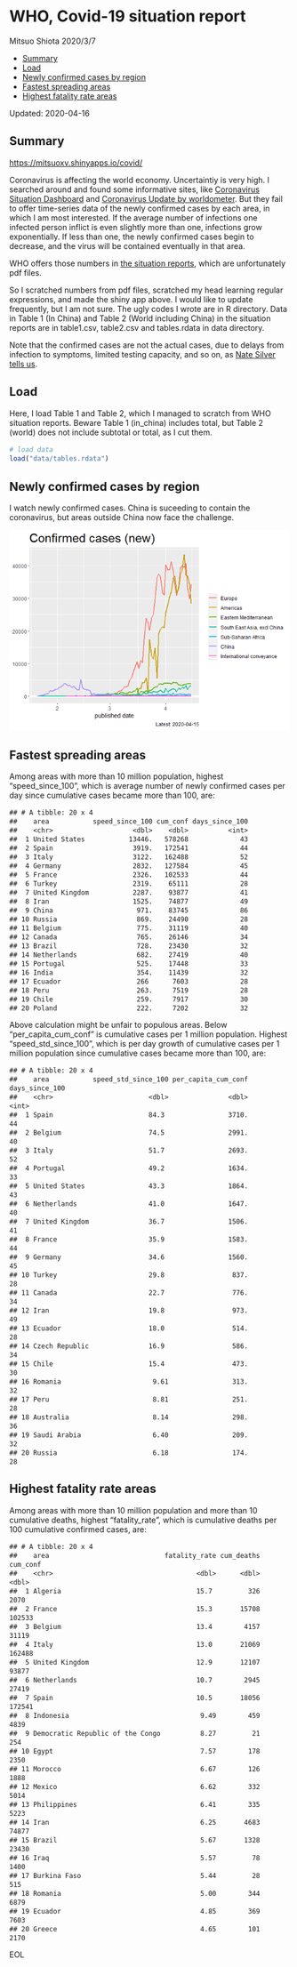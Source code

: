 WHO, Covid-19 situation report
================
Mitsuo Shiota
2020/3/7

  - [Summary](#summary)
  - [Load](#load)
  - [Newly confirmed cases by region](#newly-confirmed-cases-by-region)
  - [Fastest spreading areas](#fastest-spreading-areas)
  - [Highest fatality rate areas](#highest-fatality-rate-areas)

Updated: 2020-04-16

## Summary

<https://mitsuoxv.shinyapps.io/covid/>

Coronavirus is affecting the world economy. Uncertaintiy is very high. I
searched around and found some informative sites, like [Coronavirus
Situation
Dashboard](https://who.maps.arcgis.com/apps/opsdashboard/index.html#/c88e37cfc43b4ed3baf977d77e4a0667)
and [Coronavirus Update by
worldometer](https://www.worldometers.info/coronavirus/). But they fail
to offer time-series data of the newly confirmed cases by each area, in
which I am most interested. If the average number of infections one
infected person inflict is even slightly more than one, infections grow
exponentially. If less than one, the newly confirmed cases begin to
decrease, and the virus will be contained eventually in that area.

WHO offers those numbers in [the situation
reports](https://www.who.int/emergencies/diseases/novel-coronavirus-2019/situation-reports/),
which are unfortunately pdf files.

So I scratched numbers from pdf files, scratched my head learning
regular expressions, and made the shiny app above. I would like to
update frequently, but I am not sure. The ugly codes I wrote are in R
directory. Data in Table 1 (In China) and Table 2 (World including
China) in the situation reports are in table1.csv, table2.csv and
tables.rdata in data directory.

Note that the confirmed cases are not the actual cases, due to delays
from infection to symptoms, limited testing capacity, and so on, as
[Nate Silver tells
us](https://fivethirtyeight.com/features/coronavirus-case-counts-are-meaningless/).

## Load

Here, I load Table 1 and Table 2, which I managed to scratch from WHO
situation reports. Beware Table 1 (in\_china) includes total, but Table
2 (world) does not include subtotal or total, as I cut them.

``` r
# load data
load("data/tables.rdata")
```

## Newly confirmed cases by region

I watch newly confirmed cases. China is suceeding to contain the
coronavirus, but areas outside China now face the challenge.

![](README_files/figure-gfm/chart-1.png)<!-- -->

## Fastest spreading areas

Among areas with more than 10 million population, highest
“speed\_since\_100”, which is average number of newly confirmed cases
per day since cumulative cases became more than 100, are:

    ## # A tibble: 20 x 4
    ##    area           speed_since_100 cum_conf days_since_100
    ##    <chr>                    <dbl>    <dbl>          <int>
    ##  1 United States           13446.   578268             43
    ##  2 Spain                    3919.   172541             44
    ##  3 Italy                    3122.   162488             52
    ##  4 Germany                  2832.   127584             45
    ##  5 France                   2326.   102533             44
    ##  6 Turkey                   2319.    65111             28
    ##  7 United Kingdom           2287.    93877             41
    ##  8 Iran                     1525.    74877             49
    ##  9 China                     971.    83745             86
    ## 10 Russia                    869.    24490             28
    ## 11 Belgium                   775.    31119             40
    ## 12 Canada                    765.    26146             34
    ## 13 Brazil                    728.    23430             32
    ## 14 Netherlands               682.    27419             40
    ## 15 Portugal                  525.    17448             33
    ## 16 India                     354.    11439             32
    ## 17 Ecuador                   266      7603             28
    ## 18 Peru                      263.     7519             28
    ## 19 Chile                     259.     7917             30
    ## 20 Poland                    222.     7202             32

Above calculation might be unfair to populous areas. Below
“per\_capita\_cum\_conf” is cumulative cases per 1 million population.
Highest “speed\_std\_since\_100”, which is per day growth of cumulative
cases per 1 million population since cumulative cases became more than
100, are:

    ## # A tibble: 20 x 4
    ##    area           speed_std_since_100 per_capita_cum_conf days_since_100
    ##    <chr>                        <dbl>               <dbl>          <int>
    ##  1 Spain                        84.3                3710.             44
    ##  2 Belgium                      74.5                2991.             40
    ##  3 Italy                        51.7                2693.             52
    ##  4 Portugal                     49.2                1634.             33
    ##  5 United States                43.3                1864.             43
    ##  6 Netherlands                  41.0                1647.             40
    ##  7 United Kingdom               36.7                1506.             41
    ##  8 France                       35.9                1583.             44
    ##  9 Germany                      34.6                1560.             45
    ## 10 Turkey                       29.8                 837.             28
    ## 11 Canada                       22.7                 776.             34
    ## 12 Iran                         19.8                 973.             49
    ## 13 Ecuador                      18.0                 514.             28
    ## 14 Czech Republic               16.9                 586.             34
    ## 15 Chile                        15.4                 473.             30
    ## 16 Romania                       9.61                313.             32
    ## 17 Peru                          8.81                251.             28
    ## 18 Australia                     8.14                298.             36
    ## 19 Saudi Arabia                  6.40                209.             32
    ## 20 Russia                        6.18                174.             28

## Highest fatality rate areas

Among areas with more than 10 million population and more than 10
cumulative deaths, highest “fatality\_rate”, which is cumulative deaths
per 100 cumulative confirmed cases, are:

    ## # A tibble: 20 x 4
    ##    area                             fatality_rate cum_deaths cum_conf
    ##    <chr>                                    <dbl>      <dbl>    <dbl>
    ##  1 Algeria                                  15.7         326     2070
    ##  2 France                                   15.3       15708   102533
    ##  3 Belgium                                  13.4        4157    31119
    ##  4 Italy                                    13.0       21069   162488
    ##  5 United Kingdom                           12.9       12107    93877
    ##  6 Netherlands                              10.7        2945    27419
    ##  7 Spain                                    10.5       18056   172541
    ##  8 Indonesia                                 9.49        459     4839
    ##  9 Democratic Republic of the Congo          8.27         21      254
    ## 10 Egypt                                     7.57        178     2350
    ## 11 Morocco                                   6.67        126     1888
    ## 12 Mexico                                    6.62        332     5014
    ## 13 Philippines                               6.41        335     5223
    ## 14 Iran                                      6.25       4683    74877
    ## 15 Brazil                                    5.67       1328    23430
    ## 16 Iraq                                      5.57         78     1400
    ## 17 Burkina Faso                              5.44         28      515
    ## 18 Romania                                   5.00        344     6879
    ## 19 Ecuador                                   4.85        369     7603
    ## 20 Greece                                    4.65        101     2170

EOL
